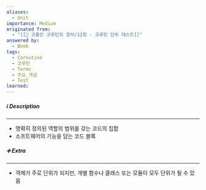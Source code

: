 ```yaml
---
aliases:
  - Unit
importance: Medium
originated from:
  - "[[📘 코틀린 코루틴의 정석/12장 - 코루틴 단위 테스트]]"
answered by:
  - Book
tags:
  - Coroutine
  - 코루틴
  - Terms
  - 주요_개념
  - Test
learned:
---
```

##### ℹ️ Description
---
- 명확히 정의된 역할의 범위를 갖는 코드의 집합
- 소프트웨어의 기능을 담는 코드 블록

##### ➕ Extra
---
- 객체가 주로 단위가 되지만, 개별 함수나 클래스 또는 모듈이 모두 단위가 될 수 있음
